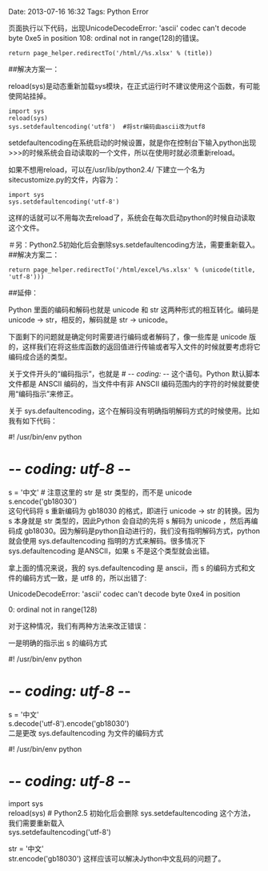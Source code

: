Date: 2013-07-16 16:32
Tags: Python Error

页面执行以下代码，出现UnicodeDecodeError: 'ascii' codec can't decode byte 0xe5 in position 108: ordinal not in range(128)的错误。

      
 	return page_helper.redirectTo('/html//%s.xlsx' % (title))
 	
##解决方案一：

reload(sys)是动态重新加载sys模块，在正式运行时不建议使用这个函数，有可能使网站挂掉。
	
	import sys 
	reload(sys) 
	sys.setdefaultencoding('utf8')  #将str编码由ascii改为utf8  	
setdefaultencoding在系统启动的时候设置，就是你在控制台下输入python出现>>>的时候系统会自动读取的一个文件，所以在使用时就必须重新reload。

如果不想用reload，可以在/usr/lib/python2.4/ 下建立一个名为sitecustomize.py的文件，内容为： 
    
    import sys
    sys.setdefaultencoding('utf-8')
    
这样的话就可以不用每次去reload了，系统会在每次启动python的时候自动读取这个文件。

＃另：Python2.5初始化后会删除sys.setdefaultencoding方法，需要重新载入。	
##解决方案二： 	
 	
 	
 	return page_helper.redirectTo('/html/excel/%s.xlsx' % (unicode(title, 'utf-8')))

##延伸：

Python 里面的编码和解码也就是 unicode 和 str 这两种形式的相互转化。编码是 unicode -> str，相反的，解码就是 str -> unicode。

下面剩下的问题就是确定何时需要进行编码或者解码了，像一些库是 unicode 版的，这样我们在将这些库函数的返回值进行传输或者写入文件的时候就要考虑将它编码成合适的类型。

关于文件开头的“编码指示”，也就是 # -*- coding: -*- 这个语句。Python 默认脚本文件都是 ANSCII 编码的，当文件中有非 ANSCII 编码范围内的字符的时候就要使用“编码指示”来修正。

关于 sys.defaultencoding，这个在解码没有明确指明解码方式的时候使用。比如我有如下代码：

#! /usr/bin/env python   
# -*- coding: utf-8 -*-   
 
s = '中文' # 注意这里的 str 是 str 类型的，而不是 unicode   
s.encode('gb18030')  
这句代码将 s 重新编码为 gb18030 的格式，即进行 unicode -> str 的转换。因为 s 本身就是 str 类型的，因此Python 会自动的先将 s 解码为 unicode ，然后再编码成 gb18030。因为解码是python自动进行的，我们没有指明解码方式，python 就会使用 sys.defaultencoding 指明的方式来解码。很多情况下 sys.defaultencoding 是ANSCII，如果 s 不是这个类型就会出错。

拿上面的情况来说，我的 sys.defaultencoding 是 anscii，而 s 的编码方式和文件的编码方式一致，是 utf8 的，所以出错了:

UnicodeDecodeError: 'ascii' codec can't decode byte 0xe4 in position

0: ordinal not in range(128)

对于这种情况，我们有两种方法来改正错误：

一是明确的指示出 s 的编码方式

#! /usr/bin/env python   
# -*- coding: utf-8 -*-   
 
s = '中文'   
s.decode('utf-8').encode('gb18030')  
二是更改 sys.defaultencoding 为文件的编码方式

#! /usr/bin/env python   
# -*- coding: utf-8 -*-   
 
import sys   
reload(sys) # Python2.5 初始化后会删除 sys.setdefaultencoding 这个方法，我们需要重新载入   
sys.setdefaultencoding('utf-8')   
 
str = '中文'   
str.encode('gb18030') 
这样应该可以解决Jython中文乱码的问题了。
